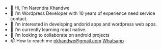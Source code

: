 - 👋 Hi, I’m Narendra Khandwe
- 👋 I’m Wordpress Developer with 10 years of experience need service contact.
- 👀 I’m interested in developing andorid apps and wordpress web apps.
- 🌱 I’m currently learning react native.
- 💞️ I’m looking to collaborate on android projects
- 📫 How to reach me [nkhandwe@gmail.com](mailto:nkhandwe@gmail.com) [Whatsapp](https://wa.me/message/NSAUJ5OHCRA6L1)

<!---
nkhandwe/nkhandwe is a ✨ special ✨ repository because its `README.md` (this file) appears on your GitHub profile.
You can click the Preview link to take a look at your changes.
--->

